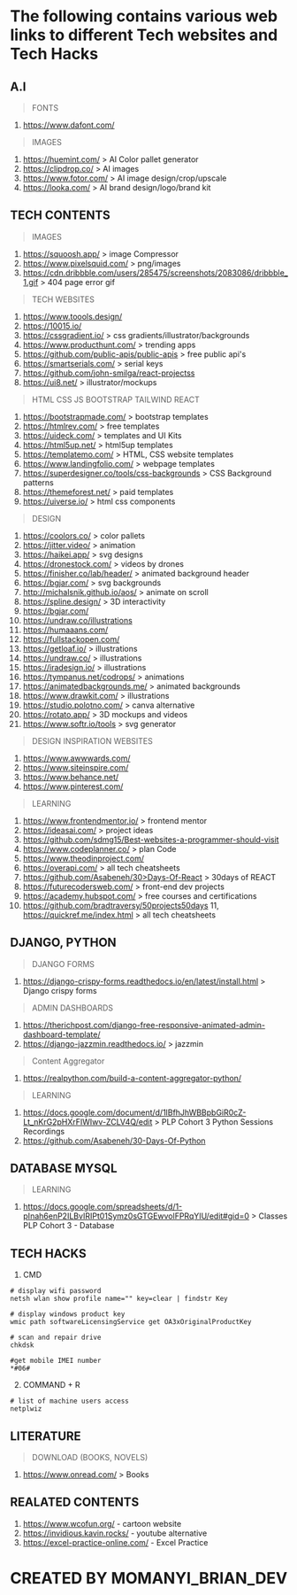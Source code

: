 # The following contains various web links to different Tech websites and Tech Hacks

## A.I
> FONTS
1. https://www.dafont.com/


> IMAGES
1. https://huemint.com/ > AI Color pallet generator
2. https://clipdrop.co/ > AI images
3. https://www.fotor.com/ > AI image design/crop/upscale
4. https://looka.com/ > AI brand design/logo/brand kit

## TECH CONTENTS
> IMAGES
1. https://squoosh.app/ >  image Compressor
2. https://www.pixelsquid.com/ > png/images
3. https://cdn.dribbble.com/users/285475/screenshots/2083086/dribbble_1.gif > 404 page error gif

> TECH WEBSITES
1. https://www.toools.design/
2. https://10015.io/
3. https://cssgradient.io/ > css gradients/illustrator/backgrounds
4. https://www.producthunt.com/ > trending apps
5. https://github.com/public-apis/public-apis > free public api's
6. https://smartserials.com/ > serial keys
7. https://github.com/john-smilga/react-projectss
8. https://ui8.net/ > illustrator/mockups

> HTML CSS JS BOOTSTRAP TAILWIND REACT
1. https://bootstrapmade.com/ > bootstrap templates
2. https://htmlrev.com/ > free templates
3. https://uideck.com/ > templates and UI Kits
4. https://html5up.net/ > html5up templates
5. https://templatemo.com/ > HTML, CSS website templates
6. https://www.landingfolio.com/ > webpage templates
7. https://superdesigner.co/tools/css-backgrounds > CSS Background patterns
8. https://themeforest.net/ > paid templates
9. https://uiverse.io/ > html css components


> DESIGN
1. https://coolors.co/ > color pallets
2. https://jitter.video/ > animation
3. https://haikei.app/ > svg designs
4. https://dronestock.com/ > videos by drones
5. https://finisher.co/lab/header/ > animated background header
6. https://bgjar.com/ > svg backgrounds
7. http://michalsnik.github.io/aos/ > animate on scroll
8. https://spline.design/ > 3D interactivity
9. https://bgjar.com/
10. https://undraw.co/illustrations
11. https://humaaans.com/
12. https://fullstackopen.com/
13. https://getloaf.io/ > illustrations
14. https://undraw.co/ > illustrations
15. https://iradesign.io/ > illustrations
16. https://tympanus.net/codrops/ > animations
17. https://animatedbackgrounds.me/ > animated backgrounds
18. https://www.drawkit.com/ > illustrations
19. https://studio.polotno.com/ > canva alternative
20. https://rotato.app/ > 3D mockups and videos
21. https://www.softr.io/tools > svg generator


> DESIGN INSPIRATION WEBSITES
1. https://www.awwwards.com/
2. https://www.siteinspire.com/
3. https://www.behance.net/
4. https://www.pinterest.com/


> LEARNING
1. https://www.frontendmentor.io/ > frontend mentor
2. https://ideasai.com/ > project ideas
3. https://github.com/sdmg15/Best-websites-a-programmer-should-visit
4. https://www.codeplanner.co/ > plan Code
5. https://www.theodinproject.com/
6. https://overapi.com/ > all tech cheatsheets
7. https://github.com/Asabeneh/30>Days-Of-React > 30days of REACT
8. https://futurecodersweb.com/ > front-end dev projects
9. https://academy.hubspot.com/ > free courses and certifications
10. https://github.com/bradtraversy/50projects50days
11, https://quickref.me/index.html > all tech cheatsheets


## DJANGO, PYTHON
> DJANGO FORMS
1. https://django-crispy-forms.readthedocs.io/en/latest/install.html > Django crispy forms


> ADMIN DASHBOARDS
1. https://therichpost.com/django-free-responsive-animated-admin-dashboard-template/
2. https://django-jazzmin.readthedocs.io/ > jazzmin

> Content Aggregator
1. https://realpython.com/build-a-content-aggregator-python/

> LEARNING
1. https://docs.google.com/document/d/1lBfhJhWBBpbGiR0cZ-Lt_nKrG2pHXrFIWIwv-ZCLV4Q/edit > PLP Cohort 3 Python Sessions Recordings
2. https://github.com/Asabeneh/30-Days-Of-Python


## DATABASE MYSQL
> LEARNING
1. https://docs.google.com/spreadsheets/d/1-pInah6enP2ILBvIRIPt01Symz0sGTGEwvolFPRqYIU/edit#gid=0 > Classes PLP Cohort 3 - Database


## TECH HACKS
1. CMD
```
# display wifi password
netsh wlan show profile name="" key=clear | findstr Key

# display windows product key
wmic path softwareLicensingService get OA3xOriginalProductKey

# scan and repair drive
chkdsk

#get mobile IMEI number
*#06#
```

2. COMMAND + R
```
# list of machine users access
netplwiz
```


## LITERATURE
> DOWNLOAD (BOOKS, NOVELS)
1. https://www.onread.com/ > Books

## REALATED CONTENTS
1. https://www.wcofun.org/ - cartoon website
2. https://invidious.kavin.rocks/ - youtube alternative
3. https://excel-practice-online.com/ - Excel Practice

# CREATED BY MOMANYI_BRIAN_DEV
